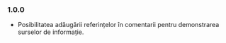 ### 1.0.0
- Posibilitatea adăugării referințelor în comentarii pentru demonstrarea surselor de informație.